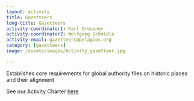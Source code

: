 ```yaml
---
layout: activity
title: Gazetteers
long-title: Gazetteers
activity-coordinator1: Karl Grossner
activity-coordinator2: Wolfgang Schmidle
activity-email: gazetteers@pelagios.org
category: [gazetteers]
image: /assets/images/Activity_gazetteer.jpg

---
```


Establishes core requirements for global authority files on historic places and their alignment

See our Activity Charter <a href="https://docs.google.com/document/d/1NyIrVYX6ThMhykyxgV7H_HJud2gwkpPGtj2PZVDcXi8/edit">here</a> 
